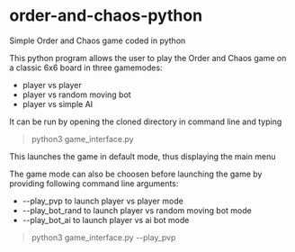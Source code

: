 # order-and-chaos-python
Simple Order and Chaos game coded in python

This python program allows the user to play the Order and Chaos game on a classic 6x6 board in three gamemodes:
- player vs player
- player vs random moving bot 
- player vs simple AI

It can be run by opening the cloned directory in command line and typing
> python3 game_interface.py

This launches the game in default mode, thus displaying the main menu

The game mode can also be choosen before launching the game by providing following command line arguments:
- --play_pvp to launch player vs player mode
- --play_bot_rand to launch player vs random moving bot mode
- --play_bot_ai to launch player vs ai bot mode

> python3 game_interface.py --play_pvp
